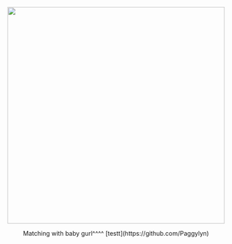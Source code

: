 <p align="center">
    <img width="500" src=https://files.catbox.moe/4hasjq.png
</p>
    
<p align="center">
    Matching with baby gurl^^^^ [testt](https://github.com/Paggylyn)
</p>

<!--
**softtoyshark/softtoyshark** is a ✨ _special_ ✨ repository because its `README.md` (this file) appears on your GitHub profile.

Here are some ideas to get you started:

- 🔭 I’m currently working on ...
- 🌱 I’m currently learning ...
- 👯 I’m looking to collaborate on ...
- 🤔 I’m looking for help with ...
- 💬 Ask me about ...
- 📫 How to reach me: ...
- 😄 Pronouns: ...
- ⚡ Fun fact: ...
-->

